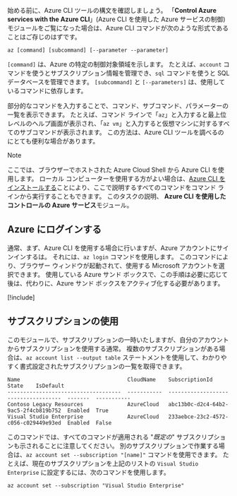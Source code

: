 始める前に、Azure CLI ツールの構文を確認しましょう。 「**Control Azure services with the Azure CLI**」(Azure CLI を使用した Azure サービスの制御) モジュールをご覧になった場合は、Azure CLI コマンドが次のような形式であることはご存じのはずです。

```azurecli
az [command] [subcommand] [--parameter --parameter]
```

`[command]` は、Azure の特定の制御対象領域を示します。 たとえば、`account` コマンドを使うとサブスクリプション情報を管理でき、`sql` コマンドを使うと SQL データベースを管理できます。 `[subcommand]` と `[--parameters]` は、使用しているコマンドに依存します。 

部分的なコマンドを入力することで、コマンド、サブコマンド、パラメーターの一覧を表示できます。 たとえば、コマンド ラインで「`az`」と入力すると最上位レベルのヘルプ画面が表示され、「`az vm`」と入力すると仮想マシンに対するすべてのサブコマンドが表示されます。 この方法は、Azure CLI ツールを調べるのにとても便利な場合があります。

> [!NOTE]
> ここでは、ブラウザーでホストされた Azure Cloud Shell から Azure CLI を使用します。 ローカル コンピューターを使用する方がよい場合は、[Azure CLI をインストールする](https://docs.microsoft.com/cli/azure/install-azure-cli?view=azure-cli-latest)ことにより、ここで説明するすべてのコマンドをコマンド ラインから実行することもできます。 このタスクの説明、 **Azure CLI を使用したコントロールの Azure サービス**モジュール。

## <a name="login-to-azure"></a>Azure にログインする

通常、まず、Azure CLI を使用する場合に行いますが、Azure アカウントにサインインするは。 それには、`az login` コマンドを使用します。 このコマンドにより、ブラウザー ウィンドウが起動されて、使用する Microsoft アカウントを選択できます。 使用している Azure サンド ボックスで、この手順は必要に応じて後は、代わりに、Azure サンド ボックスをアクティブ化する必要があります。

<!-- Activate the sandbox -->
[!include[](../../../includes/azure-sandbox-activate.md)]

## <a name="working-with-subscriptions"></a>サブスクリプションの使用

このモジュールで、サブスクリプションの一時いたしますが、自分のアカウントからサブスクリプションを使用する通常。 複数のサブスクリプションがある場合は、`az account list --output table` ステートメントを使用して、わかりやすく書式設定されたサブスクリプションの一覧を取得できます。

```
Name                                  CloudName    SubscriptionId                        State    IsDefault
------------------------------------  -----------  ------------------------------------  -------  -----------
Contoso Legacy Resources              AzureCloud   abc13b0c-d2c4-64b2-9ac5-2f4cb819b752  Enabled  True
Visual Studio Enterprise              AzureCloud   233aebce-23c2-4572-c056-c029449e93ed  Enabled  False
```

このコマンドでは、すべてのコマンドが適用される "_既定の_" サブスクリプションも示されることに注意してください。 別のサブスクリプションで作業する場合は、`az account set --subscription "[name]"` コマンドを使用できます。 たとえば、現在のサブスクリプションを上記のリストの `Visual Studio Enterprise` に設定するには、次のコマンドを使用します。

```azurecli
az account set --subscription "Visual Studio Enterprise"
```